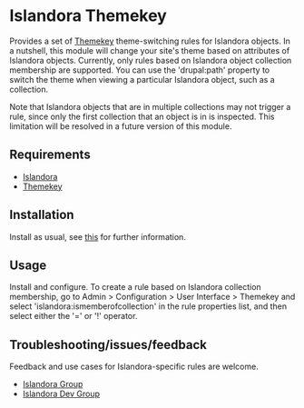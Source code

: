 # Islandora Themekey

Provides a set of [Themekey](https://dupal.org/project/themekey) theme-switching rules for Islandora objects. In a nutshell, this module will change your site's theme based on attributes of Islandora objects. Currently, only rules based on Islandora object collection membership are supported. You can use the 'drupal:path' property to switch the theme when viewing a particular Islandora object, such as a collection.

Note that Islandora objects that are in multiple collections may not trigger a rule, since only the first collection that an object is in is inspected. This limitation will be resolved in a future version of this module.

## Requirements

* [Islandora](https://github.com/Islandora/islandora)
* [Themekey](https://dupal.org/project/themekey)

## Installation

Install as usual, see [this](https://drupal.org/documentation/install/modules-themes/modules-7) for further information.

## Usage

Install and configure. To create a rule based on Islandora collection membership, go to Admin > Configuration > User Interface > Themekey and select 'islandora:ismemberofcollection' in the rule properties list, and then select either the '=' or '!' operator.

## Troubleshooting/issues/feedback

Feedback and use cases for Islandora-specific rules are welcome.

* [Islandora Group](https://groups.google.com/forum/?hl=en&fromgroups#!forum/islandora)
* [Islandora Dev Group](https://groups.google.com/forum/?hl=en&fromgroups#!forum/islandora-dev)

